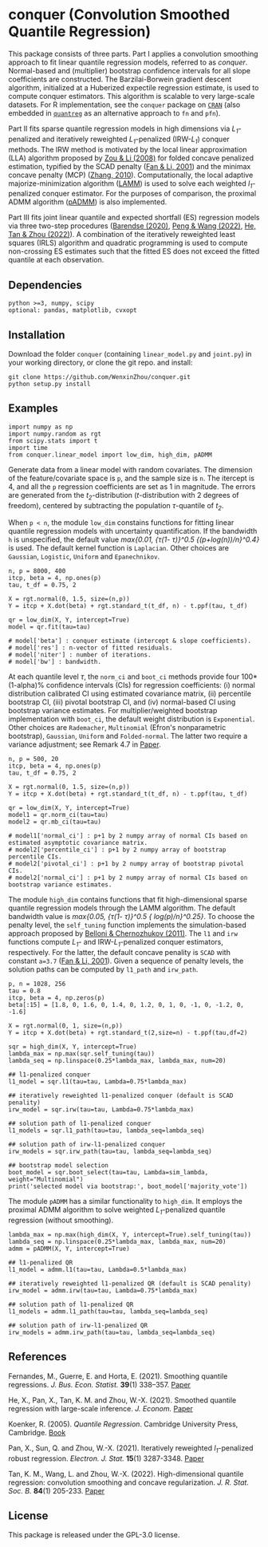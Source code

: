 # conquer (Convolution Smoothed Quantile Regression)
This package consists of three parts. Part I applies a convolution smoothing approach to fit linear quantile regression models, referred to as *conquer*. Normal-based and (multiplier) bootstrap confidence intervals for all slope coefficients are constructed. The Barzilai-Borwein gradient descent algorithm, initialized at a Huberized expectile regression estimate, is used to compute conquer estimators. This algorithm is scalable to very large-scale datasets. For R implementation, see the ``conquer`` package on [``CRAN``](https://cran.r-project.org/package=conquer) (also embedded in [``quantreg``](https://cran.r-project.org/package=quantreg) as an alternative approach to `fn` and `pfn`).

Part II fits sparse quantile regression models in high dimensions via *L<sub>1</sub>*-penalized and iteratively reweighted *L<sub>1</sub>*-penalized (IRW-*L<sub>1</sub>*) conquer methods. The IRW method is motivated by the local linear approximation (LLA) algorithm proposed by [Zou & Li (2008)](https://doi.org/10.1214/009053607000000802) for folded concave penalized estimation, typified by the SCAD penalty ([Fan & Li, 2001](https://fan.princeton.edu/papers/01/penlike.pdf)) and the minimax concave penalty (MCP) ([Zhang, 2010](https://doi.org/10.1214/09-AOS729)). Computationally, the local adaptive majorize-minimization algorithm ([LAMM](https://doi.org/10.1214/17-AOS1568)) is used to solve each weighted *l<sub>1</sub>*-penalized conquer estimator. For the purposes of comparison, the proximal ADMM algorithm ([pADMM](https://doi.org/10.1080/00401706.2017.1345703)) is also implemented.

Part III fits joint linear quantile and expected shortfall (ES) regression models via three two-step procedures ([Barendse (2020)](https://papers.ssrn.com/sol3/papers.cfm?abstract_id=2937665), [Peng & Wang (2022)](https://arxiv.org/abs/2208.10586), [He, Tan & Zhou (2022)](https://mathweb.ucsd.edu/~wez243/ES_QR.pdf)). A combination of the iteratively reweighted least squares (IRLS) algorithm and quadratic programming is used to compute non-crossing ES estimates such that the fitted ES does not exceed the fitted quantile at each observation.


## Dependencies

```
python >=3, numpy, scipy
optional: pandas, matplotlib, cvxopt
```


## Installation

Download the folder ``conquer`` (containing `linear_model.py` and `joint.py`) in your working directory, or clone the git repo. and install:
```
git clone https://github.com/WenxinZhou/conquer.git
python setup.py install
```

## Examples

```
import numpy as np
import numpy.random as rgt
from scipy.stats import t
import time
from conquer.linear_model import low_dim, high_dim, pADMM
```
Generate data from a linear model with random covariates. The dimension of the feature/covariate space is `p`, and the sample size is `n`. The itercept is 4, and all the `p` regression coefficients are set as 1 in magnitude. The errors are generated from the *t<sub>2</sub>*-distribution (*t*-distribution with 2 degrees of freedom), centered by subtracting the population *&tau;*-quantile of *t<sub>2</sub>*. 

When `p < n`, the module `low_dim` constains functions for fitting linear quantile regression models with uncertainty quantification. If the bandwidth `h` is unspecified, the default value *max\{0.01, \{&tau;(1- &tau;)\}^0.5 \{(p+log(n))/n\}^0.4\}* is used. The default kernel function is ``Laplacian``. Other choices are ``Gaussian``, ``Logistic``, ``Uniform`` and ``Epanechnikov``.

```
n, p = 8000, 400
itcp, beta = 4, np.ones(p)
tau, t_df = 0.75, 2

X = rgt.normal(0, 1.5, size=(n,p))
Y = itcp + X.dot(beta) + rgt.standard_t(t_df, n) - t.ppf(tau, t_df)

qr = low_dim(X, Y, intercept=True)
model = qr.fit(tau=tau)

# model['beta'] : conquer estimate (intercept & slope coefficients).
# model['res'] : n-vector of fitted residuals.
# model['niter'] : number of iterations.
# model['bw'] : bandwidth.
```

At each quantile level *&tau;*, the `norm_ci` and `boot_ci` methods provide four 100* (1-alpha)% confidence intervals (CIs) for regression coefficients: (i) normal distribution calibrated CI using estimated covariance matrix, (ii) percentile bootstrap CI, (iii) pivotal bootstrap CI, and (iv) normal-based CI using bootstrap variance estimates. For multiplier/weighted bootstrap implementation with `boot_ci`, the default weight distribution is ``Exponential``. Other choices are ``Rademacher``, ``Multinomial`` (Efron's nonparametric bootstrap), ``Gaussian``, ``Uniform`` and ``Folded-normal``. The latter two require a variance adjustment; see Remark 4.7 in [Paper](https://doi.org/10.1016/j.jeconom.2021.07.010).

```
n, p = 500, 20
itcp, beta = 4, np.ones(p)
tau, t_df = 0.75, 2

X = rgt.normal(0, 1.5, size=(n,p))
Y = itcp + X.dot(beta) + rgt.standard_t(t_df, n) - t.ppf(tau, t_df)

qr = low_dim(X, Y, intercept=True)
model1 = qr.norm_ci(tau=tau)
model2 = qr.mb_ci(tau=tau)

# model1['normal_ci'] : p+1 by 2 numpy array of normal CIs based on estimated asymptotic covariance matrix.
# model2['percentile_ci'] : p+1 by 2 numpy array of bootstrap percentile CIs.
# model2['pivotal_ci'] : p+1 by 2 numpy array of bootstrap pivotal CIs.
# model2['normal_ci'] : p+1 by 2 numpy array of normal CIs based on bootstrap variance estimates.
```

The module `high_dim` contains functions that fit high-dimensional sparse quantile regression models through the LAMM algorithm. The default bandwidth value is *max\{0.05, \{&tau;(1- &tau;)\}^0.5 \{ log(p)/n\}^0.25\}*. To choose the penalty level, the `self_tuning` function implements the simulation-based approach proposed by [Belloni & Chernozhukov (2011)](https://doi.org/10.1214/10-AOS827). 
The `l1` and `irw` functions compute *L<sub>1</sub>*- and IRW-*L<sub>1</sub>*-penalized conquer estimators, respectively. For the latter, the default concave penality is `SCAD` with constant `a=3.7` ([Fan & Li, 2001](https://fan.princeton.edu/papers/01/penlike.pdf)). Given a sequence of penalty levels, the solution paths can be computed by `l1_path` and `irw_path`. 

```
p, n = 1028, 256
tau = 0.8
itcp, beta = 4, np.zeros(p)
beta[:15] = [1.8, 0, 1.6, 0, 1.4, 0, 1.2, 0, 1, 0, -1, 0, -1.2, 0, -1.6]

X = rgt.normal(0, 1, size=(n,p))
Y = itcp + X.dot(beta) + rgt.standard_t(2,size=n) - t.ppf(tau,df=2)

sqr = high_dim(X, Y, intercept=True)
lambda_max = np.max(sqr.self_tuning(tau))
lambda_seq = np.linspace(0.25*lambda_max, lambda_max, num=20)

## l1-penalized conquer
l1_model = sqr.l1(tau=tau, Lambda=0.75*lambda_max)

## iteratively reweighted l1-penalized conquer (default is SCAD penality)
irw_model = sqr.irw(tau=tau, Lambda=0.75*lambda_max)

## solution path of l1-penalized conquer
l1_models = sqr.l1_path(tau=tau, lambda_seq=lambda_seq)

## solution path of irw-l1-penalized conquer
irw_models = sqr.irw_path(tau=tau, lambda_seq=lambda_seq)

## bootstrap model selection
boot_model = sqr.boot_select(tau=tau, Lambda=sim_lambda, weight="Multinomial")
print('selected model via bootstrap:', boot_model['majority_vote'])
```

The module `pADMM` has a similar functionality to `high_dim`. It employs the proximal ADMM algorithm to solve weighted *L<sub>1</sub>*-penalized quantile regression (without smoothing).
```
lambda_max = np.max(high_dim(X, Y, intercept=True).self_tuning(tau))
lambda_seq = np.linspace(0.25*lambda_max, lambda_max, num=20)
admm = pADMM(X, Y, intercept=True)

## l1-penalized QR
l1_model = admm.l1(tau=tau, Lambda=0.5*lambda_max)

## iteratively reweighted l1-penalized QR (default is SCAD penality)
irw_model = admm.irw(tau=tau, Lambda=0.75*lambda_max)

## solution path of l1-penalized QR
l1_models = admm.l1_path(tau=tau, lambda_seq=lambda_seq)

## solution path of irw-l1-penalized QR
irw_models = admm.irw_path(tau=tau, lambda_seq=lambda_seq)
```


## References

Fernandes, M., Guerre, E. and Horta, E. (2021). Smoothing quantile regressions. *J. Bus. Econ. Statist.* **39**(1) 338–357. [Paper](https://www.tandfonline.com/doi/abs/10.1080/07350015.2019.1660177?journalCode=ubes20)

He, X., Pan, X., Tan, K. M. and Zhou, W.-X. (2021). Smoothed quantile regression with large-scale inference. *J. Econom.* [Paper](https://doi.org/10.1016/j.jeconom.2021.07.010)

Koenker, R. (2005). *Quantile Regression*. Cambridge University Press, Cambridge. [Book](https://www.cambridge.org/core/books/quantile-regression/C18AE7BCF3EC43C16937390D44A328B1)

Pan, X., Sun, Q. and Zhou, W.-X. (2021). Iteratively reweighted *l<sub>1</sub>*-penalized robust regression. *Electron. J. Stat.* **15**(1) 3287-3348. [Paper](https://projecteuclid.org/journals/electronic-journal-of-statistics/volume-15/issue-1/Iteratively-reweighted-%E2%84%931-penalized-robust-regression/10.1214/21-EJS1862.full)

Tan, K. M., Wang, L. and Zhou, W.-X. (2022). High-dimensional quantile regression: convolution smoothing and concave regularization. *J. R. Stat. Soc. B.*  **84**(1) 205-233. [Paper](https://rss.onlinelibrary.wiley.com/doi/10.1111/rssb.12485)

## License 

This package is released under the GPL-3.0 license.
